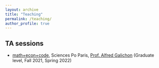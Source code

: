 ```yaml
---
layout: archive
title: "Teaching"
permalink: /teaching/
author_profile: true
---
```



## TA sessions

- [math+econ+code](https://www.math-econ-code.org), Sciences Po Paris, [Prof. Alfred Galichon](http://alfredgalichon.com) (Graduate level, Fall 2021, Spring 2022)
